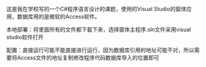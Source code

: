 这是我在学校写的一个C#程序语言设计的课题，使用的Visual Studio的窗体应用，数据库用的是微软的Access软件。

本地部署：将里面所有的文件都下载下来，选择窗体主程序.sln文件采用visual studio软件打开

配置：直接运行可能不能直接进行运行，因为数据库引用的地址可能不对，所以需要将Access文件的地址复制修改程序代码数据库导入的位置即可
